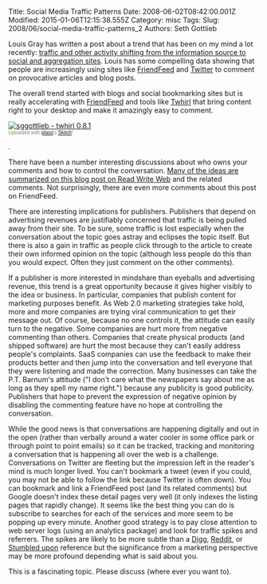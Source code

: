 Title: Social Media Traffic Patterns
Date: 2008-06-02T08:42:00.001Z
Modified: 2015-01-06T12:15:38.555Z
Category: misc
Tags: 
Slug: 2008/06/social-media-traffic-patterns_2
Authors: Seth Gottlieb

Louis Gray has written a post about a trend that has been on my mind a lot recently: [traffic and other activity shifting from the information source to social and aggregation sites](http://www.louisgray.com/live/2008/06/has-friendfeeds-comment-activity.html).  Louis has some compelling data showing that people are increasingly using sites like [FriendFeed](http://www.friendfeed.com) and [Twitter](http://www.twitter.com) to comment on provocative articles and blog posts.    
  
The overall trend started with blogs and social bookmarking sites but is really accelerating with [FriendFeed](http://friendfeed.com/) and tools like [Twhirl](http://www.twhirl.org/) that bring content right to your desktop and make it amazingly easy to comment.  

<div class="thumbnail"><a href="http://skitch.com/sggottlieb/c2yy/sggottlieb-twhirl-0.8.1"><img alt="sggottlieb - twhirl 0.8.1" src="http://img.skitch.com/20080602-fw18eu6qmu44wfs3fquhqx3sji.preview.jpg"/></a><br/><span style="font-family: Lucida Grande, Trebuchet, sans-serif, Helvetica, Arial; font-size: 10px; color: #808080">Uploaded with <a href="http://plasq.com/">plasq</a>'s <a href="http://skitch.com">Skitch</a>!</span></div>

.  
  
There have been a number interesting discussions about who owns your comments and how to control the conversation.  [Many of the ideas are summarized on this blog post on Read Write Web](http://www.readwriteweb.com/archives/who_owns_all_these_comments.php) and the related comments.  Not surprisingly, there are even more comments about this post on FriendFeed.    
  
There are interesting implications for publishers.  Publishers that depend on advertising revenues are justifiably concerned that traffic is being pulled away from their site.  To be sure, some traffic is lost especially when the conversation about the topic goes astray and eclipses the topic itself.  But there is also a gain in traffic as people click through to the article to create their own informed opinion on the topic (although less people do this than you would expect.  Often they just comment on the other comments).    
  
If a publisher is more interested in mindshare than eyeballs and advertising revenue, this trend is a great opportunity because it gives higher visibly to the idea or business. In particular, companies that publish content for marketing purposes benefit.  As Web 2.0 marketing strategies take hold, more and more companies are trying viral communication to get their message out.  Of course, because no one controls it, the attitude can easily turn to the negative.  Some companies are hurt more from negative commenting than others.  Companies that create physical products (and shipped software) are hurt the most because they can't easily address people's complaints.  SaaS companies can use the feedback to make their products better and then jump into the conversation and tell everyone that they were listening and made the correction.  Many businesses can take the P.T. Barnum's attitude ("I don't care what the newspapers say about me as long as they spell my name right.") because any publicity is good publicity.  Publishers that hope to prevent the expression of negative opinion by disabling the commenting feature have no hope at controlling the conversation.    
  
While the good news is that conversations are happening digitally and out in the open (rather than verbally around a water cooler in some office park or through point to point emails) so it can be tracked, tracking and monitoring a conversation that is happening all over the web is a challenge.  Conversations on Twitter are fleeting but the impression left in the reader's mind is much longer lived.  You can't bookmark a tweet (even if you could, you may not be able to follow the link because Twitter is often down).  You can bookmark and link a FriendFeed post (and its related comments) but Google doesn't index these detail pages very well (it only indexes the listing pages that rapidly change).  It seems like the best thing you can do is subscribe to searches for each of the services and more seem to be popping up every minute.  Another good strategy is to pay close attention to web server logs (using an analytics package) and look for traffic spikes and referrers.  The spikes are likely to be more subtle than a [Digg](http://digg.com/), [Reddit](http://www.reddit.com/), or [Stumbled upon](http://stumbledupon.com/) reference but the significance from a marketing perspective may be more profound depending what is said about you.    
  
  
This is a fascinating topic.  Please discuss (where ever you want to).
